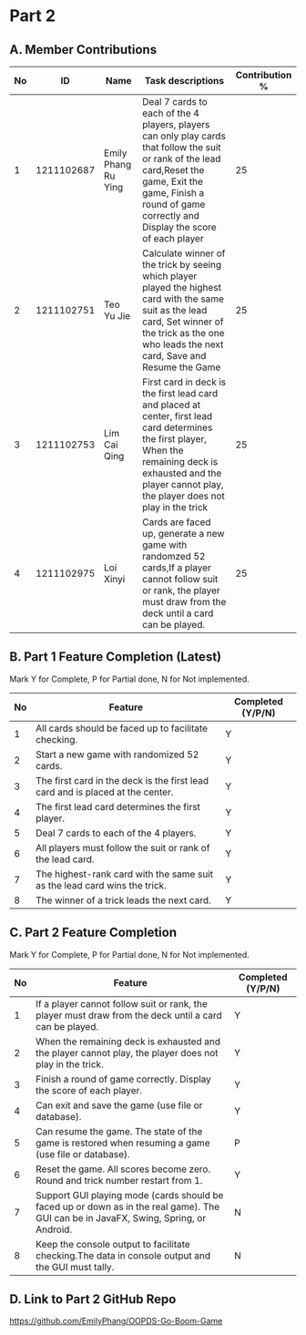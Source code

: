 # Part 2

## A. Member Contributions

No | ID         | Name | Task descriptions | Contribution %
-- | ---------- | ---- | ----------------- | --------------
1  | 1211102687 | Emily Phang Ru Ying | Deal 7 cards to each of the 4 players, players can only play cards that follow the suit or rank of the lead card,Reset the game, Exit the game, Finish a round of game correctly and Display the score of each player |25
2  | 1211102751 | Teo Yu Jie | Calculate winner of the trick by seeing which player played the highest card with the same suit as the lead card, Set winner of the trick as the one who leads the next card, Save and Resume the Game |25
3  | 1211102753 | Lim Cai Qing | First card in deck is the first lead card and placed at center, first lead card determines the first player, When the remaining deck is exhausted and the player cannot play, the player does not play in the trick|25
4  | 1211102975 | Loi Xinyi | Cards are faced up, generate a new game with randomzed 52 cards,If a player cannot follow suit or rank, the player must draw from the deck until a card can be played.|25


## B. Part 1 Feature Completion (Latest)

Mark Y for Complete, P for Partial done, N for Not implemented.

No | Feature                                                                         | Completed (Y/P/N)
-- | ------------------------------------------------------------------------------- | -----------------
1  | All cards should be faced up to facilitate checking.                            |          Y
2  | Start a new game with randomized 52 cards.                                      |          Y
3  | The first card in the deck is the first lead card and is placed at the center.  |          Y
4  | The first lead card determines the first player.                                |          Y
5  | Deal 7 cards to each of the 4 players.                                          |          Y
6  | All players must follow the suit or rank of the lead card.                      |          Y
7  | The highest-rank card with the same suit as the lead card wins the trick.       |          Y
8  | The winner of a trick leads the next card.                                      |          Y


## C. Part 2 Feature Completion

Mark Y for Complete, P for Partial done, N for Not implemented.

No | Feature                                                                          | Completed (Y/P/N)
-- | -------------------------------------------------------------------------------- | -----------------
1  | If a player cannot follow suit or rank, the player must draw from the deck until a card can be played. |      Y                           
2  | When the remaining deck is exhausted and the player cannot play, the player does not play in the trick.  |      Y
3  | Finish a round of game correctly. Display the score of each player.              |      Y
4  | Can exit and save the game (use file or database).                               |      Y
5  | Can resume the game. The state of the game is restored when resuming a game (use file or database). |      P
6  | Reset the game. All scores become zero. Round and trick number restart from 1.   |      Y
7  | Support GUI playing mode (cards should be faced up or down as in the real game). The GUI can be in JavaFX, Swing, Spring, or Android. | N
8  | Keep the console output to facilitate checking.The data in console output and the GUI must tally.    |      N


## D. Link to Part 2 GitHub Repo

https://github.com/EmilyPhang/OOPDS-Go-Boom-Game

